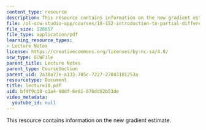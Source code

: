 ```yaml
---
content_type: resource
description: This resource contains information on the new gradient estimate.
file: /ol-ocw-studio-app/courses/18-152-introduction-to-partial-differential-equations-fall-2005/bf4f9c18c1a490df6e81876dd82b53de_lecture10.pdf
file_size: 128657
file_type: application/pdf
learning_resource_types:
- Lecture Notes
license: https://creativecommons.org/licenses/by-nc-sa/4.0/
ocw_type: OCWFile
parent_title: Lecture Notes
parent_type: CourseSection
parent_uid: 2a38a77e-a133-705c-7227-27043181253a
resourcetype: Document
title: lecture10.pdf
uid: bf4f9c18-c1a4-90df-6e81-876dd82b53de
video_metadata:
  youtube_id: null
---
```

This resource contains information on the new gradient estimate.